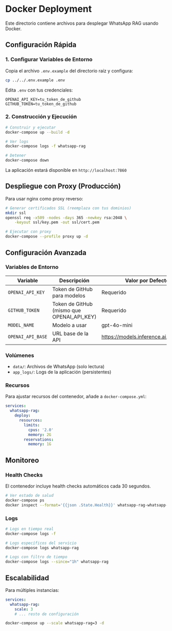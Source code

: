 # Docker Deployment

Este directorio contiene archivos para desplegar WhatsApp RAG usando Docker.

## Configuración Rápida

### 1. Configurar Variables de Entorno

Copia el archivo `.env.example` del directorio raíz y configura:

```bash
cp ../../.env.example .env
```

Edita `.env` con tus credenciales:
```
OPENAI_API_KEY=tu_token_de_github
GITHUB_TOKEN=tu_token_de_github
```

### 2. Construcción y Ejecución

```bash
# Construir y ejecutar
docker-compose up --build -d

# Ver logs
docker-compose logs -f whatsapp-rag

# Detener
docker-compose down
```

La aplicación estará disponible en `http://localhost:7860`

## Despliegue con Proxy (Producción)

Para usar nginx como proxy reverso:

```bash
# Generar certificados SSL (reemplaza con tus dominios)
mkdir ssl
openssl req -x509 -nodes -days 365 -newkey rsa:2048 \
    -keyout ssl/key.pem -out ssl/cert.pem

# Ejecutar con proxy
docker-compose --profile proxy up -d
```

## Configuración Avanzada

### Variables de Entorno

| Variable | Descripción | Valor por Defecto |
|----------|-------------|-------------------|
| `OPENAI_API_KEY` | Token de GitHub para modelos | Requerido |
| `GITHUB_TOKEN` | Token de GitHub (mismo que OPENAI_API_KEY) | Requerido |
| `MODEL_NAME` | Modelo a usar | gpt-4o-mini |
| `OPENAI_API_BASE` | URL base de la API | https://models.inference.ai.azure.com |

### Volúmenes

- `data/`: Archivos de WhatsApp (solo lectura)
- `app_logs/`: Logs de la aplicación (persistentes)

### Recursos

Para ajustar recursos del contenedor, añade a `docker-compose.yml`:

```yaml
services:
  whatsapp-rag:
    deploy:
      resources:
        limits:
          cpus: '2.0'
          memory: 2G
        reservations:
          memory: 1G
```

## Monitoreo

### Health Checks

El contenedor incluye health checks automáticos cada 30 segundos.

```bash
# Ver estado de salud
docker-compose ps
docker inspect --format='{{json .State.Health}}' whatsapp-rag-whatsapp-rag-1
```

### Logs

```bash
# Logs en tiempo real
docker-compose logs -f

# Logs específicos del servicio
docker-compose logs whatsapp-rag

# Logs con filtro de tiempo
docker-compose logs --since="1h" whatsapp-rag
```

## Escalabilidad

Para múltiples instancias:

```yaml
services:
  whatsapp-rag:
    scale: 3
    # ... resto de configuración
```

```bash
docker-compose up --scale whatsapp-rag=3 -d
```